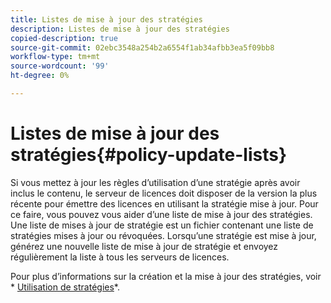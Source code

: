 ```yaml
---
title: Listes de mise à jour des stratégies
description: Listes de mise à jour des stratégies
copied-description: true
source-git-commit: 02ebc3548a254b2a6554f1ab34afbb3ea5f09bb8
workflow-type: tm+mt
source-wordcount: '99'
ht-degree: 0%

---
```


# Listes de mise à jour des stratégies{#policy-update-lists}

Si vous mettez à jour les règles d’utilisation d’une stratégie après avoir inclus le contenu, le serveur de licences doit disposer de la version la plus récente pour émettre des licences en utilisant la stratégie mise à jour. Pour ce faire, vous pouvez vous aider d’une liste de mise à jour des stratégies. Une liste de mises à jour de stratégie est un fichier contenant une liste de stratégies mises à jour ou révoquées. Lorsqu’une stratégie est mise à jour, générez une nouvelle liste de mise à jour de stratégie et envoyez régulièrement la liste à tous les serveurs de licences.

Pour plus d’informations sur la création et la mise à jour des stratégies, voir * [Utilisation de stratégies](../../aaxs-protecting-content/content-working-with-policies/content-working-with-policies-overview.md)*.
